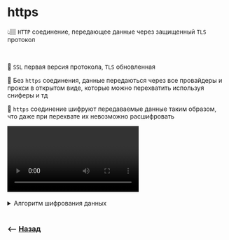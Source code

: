 # https
👆🏽 `HTTP` соединение, передающее данные через защищенный `TLS` протокол  

<br>

🔹 `SSL` первая версия протокола, `TLS` обновленная

🔹 Без `https` соединения, данные передаються через все провайдеры и прокси в открытом виде, которые можно перехватить используя сниферы и тд  

🔹 `https` соединение шифруют передаваемые данные таким образом, что даже при перехвате их невозможно расшифровать    

![illustration](video/https.mp4)

<details>
<summary> Алгоритм шифрования данных</summary>

![illustration](https://raw.githubusercontent.com/webster6667/documentation/master/documentation-data/illustrations/dd-up.svg)


🎯 Начинаеться с `ассиметричного` шифрования  
🎯 Браузер отправляет серверу запрос на `https` соединение        
🎯 Если это возможно, сервер отправляет следующие данные  
&emsp;&emsp; 🥏 Публичный ключ  
&emsp;&emsp;&emsp;&emsp; 👆 Которым клиент будет шифроват все отправляемые данные  
&emsp;&emsp; 🥏 `ssl` сертификат  
&emsp;&emsp;&emsp;&emsp; 👆 Сертификат гарантирующий что публичный ключ был отправлен именно тем доменном на который мы отправили запрос  

🎯 Получив публичный ключ, браузер генерирует ключ сеанса  
&emsp;&emsp; 👆 Который можно расшифровать только приватным ключем, который лежит на сервере    

🎯 После генерации сессионного ключа, браузер устанавливает `симетричное шифрование`    
&emsp;&emsp; 👆 Более дешевый вид шифрования, когда на двух концах используеться один и тот же ключ, для шифрования и расшифровки  
  
![illustration](https://raw.githubusercontent.com/webster6667/documentation/master/documentation-data/illustrations/dd-down.svg)

</details>


<br>

### ⟵ **<a href="../../readme.md">Назад</a>**